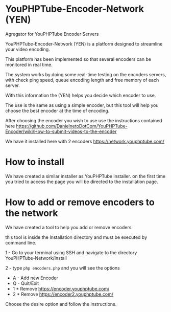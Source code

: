# YouPHPTube-Encoder-Network (YEN)
Agregator for YouPHPTube Encoder Servers

YouPHPTube-Encoder-Network (YEN) is a platform designed to streamline your video encoding.

This platform has been implemented so that several encoders can be monitored in real time.

The system works by doing some real-time testing on the encoders servers, with check ping speed, queue encoding length and free memory of each server. 

With this information the (YEN) helps you decide which encoder to use.

The use is the same as using a simple encoder, but this tool will help you choose the best encoder at the time of encoding.

After choosing the encoder you wish to use use the instructions contained here https://github.com/DanielnetoDotCom/YouPHPTube-Encoder/wiki/How-to-submit-videos-to-the-encoder

We have it installed here with 2 encoders https://network.youphptube.com/

# How to install

We have created a similar installer as YouPHPTube installer.
on the first time you tried to access the page you will be directed to the installation page.

# How to add or remove encoders to the network

We have created a tool to help you add or remove encoders. 

this tool is inside the Installation directory and must be executed by command line.

1 - Go to your terminal using SSH and navigate to the directory YouPHPTube-Network/install

2 - type `php encoders.php` and you will see the options

* A - Add new Encoder
* Q - Quit/Exit
* 1 * Remove https://encoder.youphptube.com/
* 2 * Remove https://encoder2.youphptube.com/

Choose the desire option and follow the instructions.
